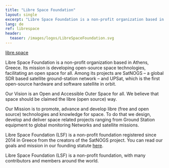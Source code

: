 ```yaml
---
title: "Libre Space Foundation"
layout: single
excerpt: "Libre Space Foundation is a non-profit organization based in Athens, Greece. Its mission is developing open-source space technologies."
lang: de
ref: librespace
header:
  teaser: /images/logos/LibreSpaceFoundation.svg
---
```

[libre.space](https://libre.space "Libre Space Foundation Website")

Libre Space Foundation is a non-profit organization based in Athens, Greece. Its mission is developing open-source space technologies, facilitating an open space for all. Among its projects are SatNOGS – a global SDR based satellite ground-station network – and UPSat, which is the first open-source hardware and software satellite in orbit.

Our Vision is an Open and Accessible Outer Space for all. We believe that space should be claimed the libre (open source) way.

Our Mission is to promote, advance and develop libre (free and open source) technologies and knowledge for space.
To do that we design, develop and deliver space related projects ranging from Ground Station equipment to global monitoring Networks and satellite missions.

Libre Space Foundation (LSF) is a non-profit foundation registered since 2014 in Greece from the creators of the SatNOGS project.
You can read our goals and mission in our founding statute [here](https://libre.space/wp-content/uploads/2016/09/lsf_katastatiko_en.pdf).

Libre Space Foundation (LSF) is a non-profit foundation, with many contributors and members around the world.
